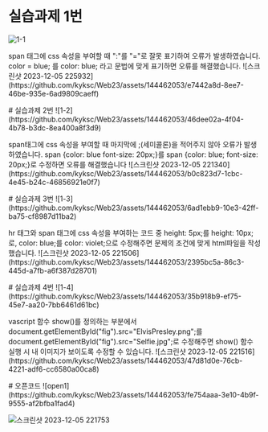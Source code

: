 # 실습과제 1번
![1-1](https://github.com/kyksc/Web23/assets/144462053/c47d449d-079a-4226-a8c5-958bd4324f58)
<br>
<p>
span 태그에 css 속성을 부여할 때 ":"를 "="로 잘못 표기하여 오류가 발생하였습니다.
color = blue; 를 color: blue; 라고 문법에 맞게 표기하면 오류를 해결했습니다.
![스크린샷 2023-12-05 225932](https://github.com/kyksc/Web23/assets/144462053/e7442a8d-8ee7-46be-935e-6ad9809caeff)

</p>
# 실습과제 2번
![1-2](https://github.com/kyksc/Web23/assets/144462053/46dee02a-4f04-4b78-b3dc-8ea400a8f3d9)
<br>
<p>
span태그에 css 속성을 부여할 때 마지막에 ;(세미콜론)을 적어주지 않아 오류가 발생하였습니다.
span {color: blue font-size: 20px;}를 span {color: blue; font-size: 20px;}로 수정하면 오류를 해결했습니다
![스크린샷 2023-12-05 221340](https://github.com/kyksc/Web23/assets/144462053/b0c823d7-1cbc-4e45-b24c-46856921e0f7)
</p>
# 실습과제 3번
![1-3](https://github.com/kyksc/Web23/assets/144462053/6ad1ebb9-10e3-42ff-ba75-cf8987d11ba2)
  <br>
<p>
hr 태그와 span 태그에 css 속성을 부여하는 코드 중 height: 5px;를 height: 10px;로,
color: blue;를 color: violet;으로 수정해주면 문제의 조건에 맞게 html파일을 작성했습니다.
![스크린샷 2023-12-05 221506](https://github.com/kyksc/Web23/assets/144462053/2395bc5a-86c3-445d-a7fb-a6f387d28701)
</p>
# 실습과제 4번
![1-4](https://github.com/kyksc/Web23/assets/144462053/35b918b9-ef75-45e7-aa20-7bb6461d61bc)
  <br>
<p>
vascript 함수 show()를 정의하는 부분에서 document.getElementById("fig").src="ElvisPresley.png";를
document.getElementById("fig").src="Selfie.jpg";로 수정해주면 show() 함수 실행 시 내 이미지가 보이도록 수정할 수 있습니다.
![스크린샷 2023-12-05 221516](https://github.com/kyksc/Web23/assets/144462053/47d81d0e-76cb-4221-adf6-cc6580a00ca8)
</p>
# 오픈코드
![open1](https://github.com/kyksc/Web23/assets/144462053/fe754aaa-3e10-4b9f-9555-af2bfba1fad4)
<br>
<p>

![스크린샷 2023-12-05 221753](https://github.com/kyksc/Web23/assets/144462053/577136b9-ada7-4cb5-a14a-8814f479d47e)
</p>
